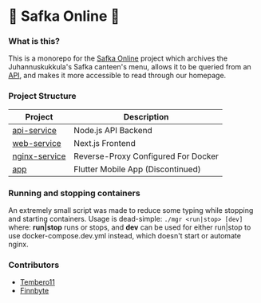 # 🍔 Safka Online 🍔

### What is this?

This is a monorepo for the [Safka Online](https://safka.online/) project which archives the Juhannuskukkula's Safka canteen's menu, allows it to be queried from an [API](https://api.safka.online/v1/menu), and makes it more accessible to read through our homepage.

### Project Structure

| Project | Description |
|-------------|---|
| [api-service](https://github.com/Tembero11/Safka/tree/main/api-service) | Node.js API Backend |
| [web-service](https://github.com/Tembero11/Safka/tree/main/web-service) | Next.js Frontend |
| [nginx-service](https://github.com/Tembero11/Safka/tree/main/nginx-service) | Reverse-Proxy Configured For Docker |
| [app](https://github.com/Tembero11/Safka/tree/main/app) | Flutter Mobile App (Discontinued) |

### Running and stopping containers

An extremely small script was made to reduce some typing while stopping and starting containers.
Usage is dead-simple: `./mgr <run|stop> [dev]`
  where: **run|stop** runs or stops, and **dev** can be used for either run|stop to use docker-compose.dev.yml instead, which doesn't start or automate nginx.

### Contributors

* [Tembero11](https://github.com/Tembero11)
* [Finnbyte](https://github.com/Finnbyte)
